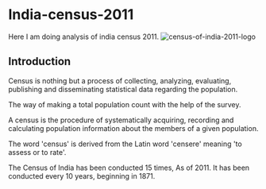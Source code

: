 # India-census-2011

Here I am doing analysis of india census 2011.
![census-of-india-2011-logo](https://github.com/arshad33199/India-census/assets/142779412/8d5486a8-992b-467f-8686-d76d1c783771)



## Introduction

Census is nothing but a process of collecting, analyzing, evaluating, publishing and disseminating statistical data regarding the population.

The way of making a total population count with the help of the survey.

A census is the procedure of systematically acquiring, recording and calculating population information about the members of a given population.

The word 'census' is derived from the Latin word 'censere' meaning 'to assess or to rate'.

The Census of India has been conducted 15 times, As of 2011. It has been conducted every 10 years, beginning in 1871.




